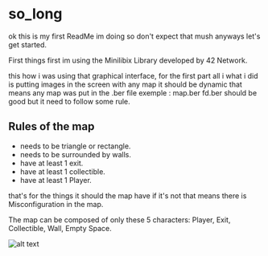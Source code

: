 # so_long

ok this is my first ReadMe im doing so don't expect that mush anyways let's get started.

First things first im using the Minilibix Library developed by 42 Network.

this how i was using that graphical interface, for the first part all i what i did is putting images in the screen
with any map it should be dynamic that means any map was put in the .ber file exemple : 
map.ber
fd.ber
should be good but it need to follow some rule.

## Rules of the map
- needs to be triangle or rectangle.
- needs to be surrounded by walls.
- have at least 1 exit.
- have at least 1 collectible.
- have at least 1 Player.

that's for the things it should the map have if it's not that means there is Misconfiguration in the map.

The map can be composed of only these 5 characters: Player, Exit, Collectible, Wall, Empty Space.

![alt text](http://url/to/img.png)
